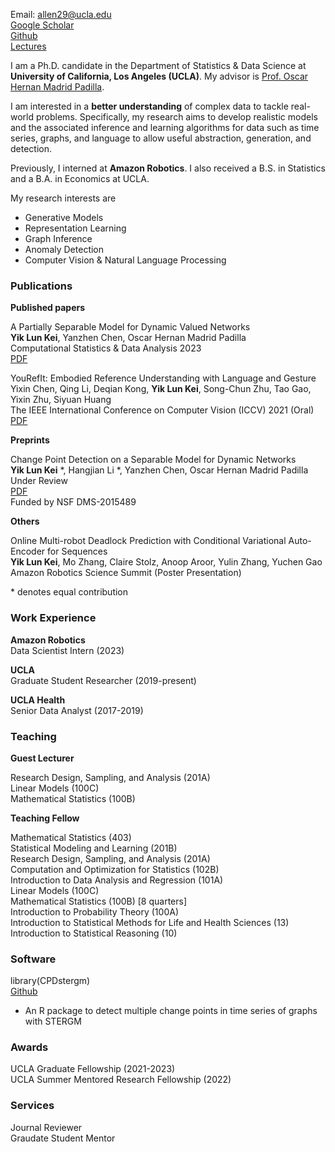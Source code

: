 Email: allen29@ucla.edu\
[Google Scholar](https://scholar.google.com/citations?hl=en&user=EveYevcAAAAJ)\
[Github](https://github.com/allenkei)\
[Lectures](https://www.youtube.com/c/AllenKei/videos)

I am a Ph.D. candidate in the Department of Statistics & Data Science at **University of California, Los Angeles (UCLA)**. My advisor is [Prof. Oscar Hernan Madrid Padilla](https://hernanmp.github.io). 


I am interested in a **better understanding** of complex data to tackle real-world problems. Specifically, my research aims to develop realistic models and the associated inference and learning algorithms for data such as time series, graphs, and language to allow useful abstraction, generation, and detection.


Previously, I interned at **Amazon Robotics**. I also received a B.S. in Statistics and a B.A. in Economics at UCLA. 

My research interests are 

- Generative Models
- Representation Learning
- Graph Inference
- Anomaly Detection
- Computer Vision & Natural Language Processing


### Publications

**Published papers**

A Partially Separable Model for Dynamic Valued Networks\
**Yik Lun Kei**, Yanzhen Chen, Oscar Hernan Madrid Padilla\
Computational Statistics & Data Analysis 2023\
[PDF](https://arxiv.org/pdf/2205.13651.pdf)

YouRefIt: Embodied Reference Understanding with Language and Gesture\
Yixin Chen, Qing Li, Deqian Kong, **Yik Lun Kei**, Song-Chun Zhu, Tao Gao, Yixin Zhu, Siyuan Huang\
The IEEE International Conference on Computer Vision (ICCV) 2021 (Oral)\
[PDF](http://openaccess.thecvf.com/content/ICCV2021/papers/Chen_YouRefIt_Embodied_Reference_Understanding_With_Language_and_Gesture_ICCV_2021_paper.pdf)

**Preprints**

Change Point Detection on a Separable Model for Dynamic Networks\
**Yik Lun Kei** \*, Hangjian Li \*, Yanzhen Chen, Oscar Hernan Madrid Padilla\
Under Review\
[PDF](https://arxiv.org/pdf/2303.17642.pdf)\
Funded by NSF DMS-2015489

**Others**

Online Multi-robot Deadlock Prediction with Conditional Variational Auto-Encoder for Sequences\
**Yik Lun Kei**, Mo Zhang, Claire Stolz, Anoop Aroor, Yulin Zhang, Yuchen Gao\
Amazon Robotics Science Summit (Poster Presentation)

\* denotes equal contribution

### Work Experience

**Amazon Robotics**\
Data Scientist Intern (2023)

**UCLA**\
Graduate Student Researcher (2019-present)

**UCLA Health**\
Senior Data Analyst (2017-2019)

### Teaching

**Guest Lecturer**

Research Design, Sampling, and Analysis (201A)\
Linear Models (100C)\
Mathematical Statistics (100B)

**Teaching Fellow**

Mathematical Statistics (403)\
Statistical Modeling and Learning (201B)\
Research Design, Sampling, and Analysis (201A)\
Computation and Optimization for Statistics (102B)\
Introduction to Data Analysis and Regression (101A)\
Linear Models (100C)\
Mathematical Statistics (100B) [8 quarters]\
Introduction to Probability Theory (100A)\
Introduction to Statistical Methods for Life and Health Sciences (13)\
Introduction to Statistical Reasoning (10)

### Software 

library(CPDstergm)\
[Github](https://github.com/allenkei/CPDstergm)
- An R package to detect multiple change points in time series of graphs with STERGM



### Awards
UCLA Graduate Fellowship (2021-2023)\
UCLA Summer Mentored Research Fellowship (2022)

### Services
Journal Reviewer\
Graudate Student Mentor

